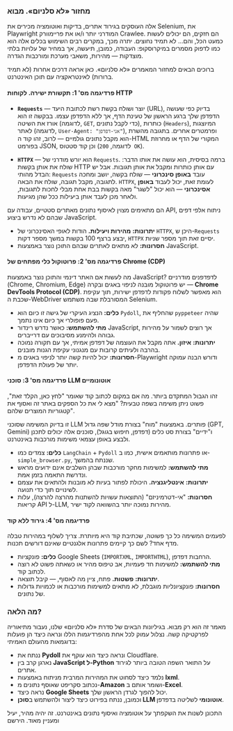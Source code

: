 ### **מחזור «לא סלניום». מבוא**

אלה העוסקים בגירוד אתרים, בדיקות ואוטומציה מכירים את Selenium, את Playwright המודרני יותר ו/או את פריימוורק Crawlee. הם חזקים, הם יכולים לעשות כמעט הכל, והם... לא תמיד נחוצים. יתרה מכך, במקרים רבים השימוש בכלים אלה הוא כמו לדפוק מסמרים במיקרוסקופ: העבודה, כמובן, תיעשה, אך במחיר של עלויות בלתי מוצדקות — מהירות, משאבי מערכת ומורכבות הגדרה.

ברוכים הבאים למחזור המאמרים «לא סלניום». כאן אראה דרכים אחרות (לא תמיד ברורות) לאינטראקציה עם תוכן האינטרנט.

#### פרדיגמה מס' 1: תקשורת ישירה. לקוחות HTTP

*   **`Requests`** — יוצר ושולח בקשת רשת לכתובת היעד (URL), בדיוק כפי שעושה הדפדפן שלך ברגע הראשון של טעינת הדף, אך ללא הדפדפן עצמו. בבקשה זו הוא אורז את השיטה (לדוגמה, `GET`, כדי לקבל נתונים), כותרות (`Headers`), המיוצגות לאתר (לדוגמה, `User-Agent: "אני-דפדפן"`), ופרמטרים אחרים. בתגובה מהשרת הוא מקבל נתונים גולמיים — לרוב, זהו קוד ה-HTML המקורי של הדף או מחרוזת בפורמט JSON, וכן קוד סטטוס (לדוגמה, `200 OK`).

*   **`HTTPX`** — הוא יורש מודרני של `Requests`. ברמה בסיסית, הוא עושה את אותו הדבר: שולח את אותן בקשות HTTP עם אותן כותרות ומקבל את אותן תגובות. אבל יש הבדל מהותי: `Requests` עובד **באופן סינכרוני** — שולח בקשה, יושב ומחכה לתגובה, מקבל תגובה, שולח את הבאה. `HTTPX`, לעומת זאת, יכול לעבוד **באופן אסינכרוני** — הוא יכול "לשגר" מאה בקשות בבת אחת מבלי לחכות לתגובות, ולאחר מכן לעבד אותן ביעילות ככל שהן מגיעות.

הם מתאימים מצוין לאיסוף נתונים מאתרים סטטיים, עבודה עם API, ניתוח אלפי דפים שבהם לא נדרש ביצוע JavaScript.

*   **יתרונות:** **מהירות ויעילות.** הודות לאופי האסינכרוני של `HTTPX`, היכן ש-`Requests` יבצע ברצף 100 בקשות במשך מספר דקות, `HTTPX` יסיים זאת תוך מספר שניות.
*   **חסרונות:** לא מתאים לאתרים שבהם התוכן נוצר באמצעות JavaScript.

#### פרדיגמה מס' 2: פרוטוקול כלי מפתחים של Chrome (CDP)

מה לעשות אם האתר דינמי והתוכן נוצר באמצעות JavaScript? לדפדפנים מודרניים (Chrome, Chromium, Edge) יש פרוטוקול מובנה לניפוי באגים ובקרה — **Chrome DevTools Protocol (CDP)**. הוא מאפשר לשלוח פקודות לדפדפן ישירות, תוך עקיפת שכבת ה-WebDriver המסורבלת שבה משתמש Selenium.

*   **כלים:** הנציג העיקרי של גישה זו כיום הוא `Pydoll`, שהחליף את `pyppeteer` שהיה פעם פופולרי אך כיום אינו נתמך.
*   **מתי להשתמש:** כאשר נדרש רינדור JavaScript, אך רוצים לשמור על מהירות גבוהה ולהימנע מסיבוכים עם דרייברים.
*   **יתרונות:** **איזון.** אתה מקבל את העוצמה של דפדפן אמיתי, אך עם תקורה נמוכה בהרבה ולעיתים קרובות עם מנגנוני עקיפת הגנות מובנים.
*   **חסרונות:** יכול להיות קשה יותר לניפוי באגים מ-Playwright ודורש הבנה עמוקה יותר של פעולת הדפדפן.

#### פרדיגמה מס' 3: סוכני LLM אוטונומיים

זהו הגבול המתקדם ביותר. מה אם במקום לכתוב קוד שאומר "לחץ כאן, הקלד זאת", פשוט ניתן משימה בשפה טבעית? "מצא לי את כל הספקים באתר זה ואסוף את קטגוריות המוצרים שלהם".

זו בדיוק המשימה שסוכני LLM פותרים. באמצעות "מוח" בצורת מודל שפה גדול (GPT, Gemini) ו"ידיים" בצורת סט כלים (דפדפן, חיפוש בגוגל), סוכנים אלה יכולים לתכנן ולבצע באופן עצמאי משימות מורכבות באינטרנט.

*   **כלים:** צמדים כמו `LangChain` + `Pydoll` או פתרונות מותאמים אישית, כמו ב-`simple_browser.py`, שננתח בהמשך.
*   **מתי להשתמש:** למשימות מחקר מורכבות שבהן השלבים אינם ידועים מראש ונדרשת התאמה בזמן אמת.
*   **יתרונות:** **אינטליגנציה.** היכולת לפתור בעיות לא מובנות ולהתאים את עצמם לשינויים תוך כדי תנועה.
*   **חסרונות:** "אי-דטרמיניזם" (התוצאות עשויות להשתנות מהרצה להרצה), עלות קריאות API ל-LLM, מהירות נמוכה יותר בהשוואה לקוד ישיר.

#### פרדיגמה מס' 4: גירוד ללא קוד

לפעמים המשימה כל כך פשוטה, שכתיבת קוד היא מיותרת. צריך לשלוף במהירות טבלה מדף אחד? לשם כך קיימים פתרונות אלגנטיים שאינם דורשים תכנות.

*   **כלים:** פונקציות Google Sheets (`IMPORTXML`, `IMPORTHTML`), הרחבות דפדפן.
*   **מתי להשתמש:** למשימות חד פעמיות, אב טיפוס מהיר או כשאתה פשוט לא רוצה לכתוב קוד.
*   **יתרונות:** **פשטות.** פתח, ציין מה לאסוף, — קיבל תוצאה.
*   **חסרונות:** פונקציונליות מוגבלת, לא מתאים למשימות מורכבות או לכמויות גדולות של נתונים.

### מה הלאה?

מאמר זה הוא רק מבוא. בגיליונות הבאים של סדרת «לא סלניום» שלנו, נעבור מתיאוריה לפרקטיקה קשה. נצלול עמוק לכל אחת מהפרדיגמות הללו ונראה כיצד הן פועלות בדוגמאות מהעולם האמיתי:

*   ננתח את **Pydoll** ונראה כיצד הוא עוקף את Cloudflare.
*   נארגן קרב בין **JavaScript ל-Python** על התואר השפה הטובה ביותר לגירוד אתרים.
*   נלמד כיצד לסחוט את המהירות המרבית מניתוח באמצעות **lxml**.
*   נכתוב סקריפט שאוסף נתונים מ-**Amazon** ושומר אותם ב-**Excel**.
*   נראה כיצד **Google Sheets** יכול להפוך לגרדן הראשון שלך.
*   וכמובן, ננתח בפירוט כיצד ליצור ולהשתמש ב**סוכן LLM אוטונומי** לשליטה בדפדפן.

התכונן לשנות את השקפתך על אוטומציה ואיסוף נתונים באינטרנט. זה יהיה מהיר, יעיל ומעניין מאוד. הירשם
